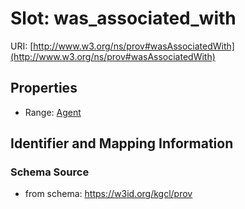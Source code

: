 # Slot: was_associated_with

URI: [http://www.w3.org/ns/prov#wasAssociatedWith](http://www.w3.org/ns/prov#wasAssociatedWith)



<!-- no inheritance hierarchy -->


## Properties

 * Range: [Agent](Agent.md)



## Identifier and Mapping Information







### Schema Source


* from schema: https://w3id.org/kgcl/prov



